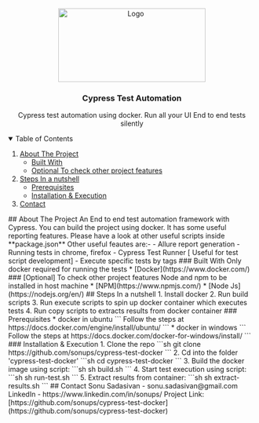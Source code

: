 <!--
   *** Thanks for checking out the Best-README-Template. If you have a suggestion
   *** that would make this better, please fork the repo and create a pull request
   *** or simply open an issue with the tag "enhancement".
   *** Thanks again! Now go create something AMAZING! :D
   -->
<!-- PROJECT SHIELDS -->
<!--
   *** I'm using markdown "reference style" links for readability.
   *** Reference links are enclosed in brackets [ ] instead of parentheses ( ).
   *** See the bottom of this document for the declaration of the reference variables
   *** for contributors-url, forks-url, etc. This is an optional, concise syntax you may use.
   *** https://www.markdownguide.org/basic-syntax/#reference-style-links
   -->
<!-- PROJECT LOGO -->
<br />
<p align="center">
   <a href="https://github.com/sonups/cypress-test-docker">
   <img src="https://hackernoon.com/hn-images/1*IrV85j4bpBjZocD5jVnCHQ.jpeg" alt="Logo" width="300" height="150">
   </a>
<h3 align="center">Cypress Test Automation</h3>
<p align="center">
   Cypress test automation using docker. Run all your UI End to end tests silently 
</p>
<!-- TABLE OF CONTENTS -->
<details open="open">
   <summary>Table of Contents</summary>
   <ol>
      <li>
         <a href="#about-the-project">About The Project</a>
         <ul>
            <li><a href="#built-with">Built With</a></li>
         </ul>
         <ul>
            <li><a href="#optional-to-check-other-project-features">Optional To check other project features</a></li>
         </ul>
      </li>
      <li>
         <a href="#steps-in-a-nutshell">Steps In a nutshell</a>
         <ul>
            <li><a href="#prerequisites">Prerequisites</a></li>
            <li><a href="#installation--execution">Installation & Execution</a></li>
         </ul>
      </li>
      <li><a href="#contact">Contact</a></li>
   </ol>
</details>
<!-- ABOUT THE PROJECT -->
## About The Project
An End to end test automation framework with Cypress. You can build the project using docker. It has some useful reporting features.
Please have a look at other useful scripts inside  **package.json**
Other useful feautes are:-
- Allure report generation
- Running tests in chrome, firefox 
- Cypress Test Runner [ Useful for test script development]
- Execute specific tests by tags 
### Built With
Only docker required for running the tests
* [Docker](https://www.docker.com/)
### [Optional] To check other project features
Node and npm to be installed in host machine
* [NPM](https://www.npmjs.com/)
* [Node Js](https://nodejs.org/en/)
<!-- GETTING STARTED -->
## Steps In a nutshell
1. Install docker 
2. Run build scripts 
3. Run execute scripts to spin up docker container which executes tests
4. Run copy scripts to extracts results from docker container
### Prerequisites
* docker in ubuntu 
```
Follow the steps at https://docs.docker.com/engine/install/ubuntu/
```
* docker in windows  
```
Follow the steps at https://docs.docker.com/docker-for-windows/install/
```
### Installation & Execution
1. Clone the repo
```sh
git clone https://github.com/sonups/cypress-test-docker
```
2. Cd into the folder 'cypress-test-docker'
```sh
cd cypress-test-docker
```
3. Build the docker image using script:
```sh
sh build.sh
```
4. Start test execution using script:
```sh
sh run-test.sh
```   
5. Extract results from container:
```sh
sh extract-results.sh
```   
<!-- CONTACT -->
## Contact
Sonu Sadasivan - sonu.sadasivan@gmail.com
LinkedIn - https://www.linkedin.com/in/sonups/
Project Link: [https://github.com/sonups/cypress-test-docker](https://github.com/sonups/cypress-test-docker)